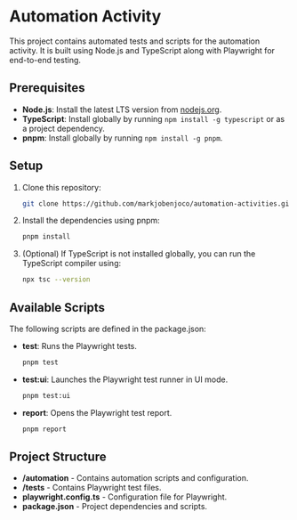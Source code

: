 # Automation Activity

This project contains automated tests and scripts for the automation activity. It is built using Node.js and TypeScript along with Playwright for end-to-end testing.

## Prerequisites

- **Node.js**: Install the latest LTS version from [nodejs.org](https://nodejs.org/).
- **TypeScript**: Install globally by running `npm install -g typescript` or as a project dependency.
- **pnpm**: Install globally by running `npm install -g pnpm`.

## Setup

1. Clone this repository:

   ```bash
   git clone https://github.com/markjobenjoco/automation-activities.git
   ```

2. Install the dependencies using pnpm:

   ```bash
   pnpm install
   ```

3. (Optional) If TypeScript is not installed globally, you can run the TypeScript compiler using:
   ```bash
   npx tsc --version
   ```

## Available Scripts

The following scripts are defined in the package.json:

- **test**: Runs the Playwright tests.
  ```bash
  pnpm test
  ```
- **test:ui**: Launches the Playwright test runner in UI mode.
  ```bash
  pnpm test:ui
  ```
- **report**: Opens the Playwright test report.
  ```bash
  pnpm report
  ```

## Project Structure

- **/automation** - Contains automation scripts and configuration.
- **/tests** - Contains Playwright test files.
- **playwright.config.ts** - Configuration file for Playwright.
- **package.json** - Project dependencies and scripts.
